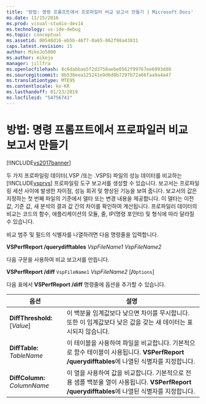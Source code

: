 ```yaml
---
title: '방법: 명령 프롬프트에서 프로파일러 비교 보고서 만들기 | Microsoft Docs'
ms.date: 11/15/2016
ms.prod: visual-studio-dev14
ms.technology: vs-ide-debug
ms.topic: conceptual
ms.assetid: 00548d16-eb5b-46f7-8a65-862f98a43831
caps.latest.revision: 15
author: MikeJo5000
ms.author: mikejo
manager: jillfra
ms.openlocfilehash: 8c6dabbae5f2d3758aebe0562f99767ee6993d80
ms.sourcegitcommit: 8b538eea125241e9d6d8b7297b72a66faa9a4a47
ms.translationtype: MTE95
ms.contentlocale: ko-KR
ms.lasthandoff: 01/23/2019
ms.locfileid: "54756741"
---
```

# <a name="how-to-create-a-profiler-comparison-report-from-a-command-prompt"></a>방법: 명령 프롬프트에서 프로파일러 비교 보고서 만들기
[!INCLUDE[vs2017banner](../includes/vs2017banner.md)]

두 가지 프로파일링 데이터(.VSP /또는 .VSPS) 파일의 성능 데이터를 비교하는 [!INCLUDE[vsprvs](../includes/vsprvs-md.md)] 프로파일링 도구 보고서를 생성할 수 있습니다. 보고서는 프로파일링 세션 사이에 발생한 차이점, 성능 회귀 및 향상된 기능을 보여 줍니다. 보고서의 값은 지정하는 첫 번째 파일의 기준에서 델타 또는 변경 내용을 제공합니다. 이 델타는 이전 값, 기준 값, 새 분석의 결과 값 간의 차이를 확인하여 계산됩니다. 프로파일러 데이터의 비교는 코드의 함수, 애플리케이션의 모듈, 줄, IP(명령 포인터) 및 형식에 따라 달라질 수 있습니다.  
  
 비교 범주 및 필드의 식별자를 나열하려면 다음 명령줄을 입력합니다.  
  
 **VSPerfReport /querydifftables**  *VspFileName1* *VspFileName2*  
  
 다음 구문을 사용하여 비교 보고서를 만듭니다.  
  
 **VSPerfReport /diff**  `VspFileName1` *VspFileName2* [**/**`Options`]  
  
 다음 표에서 **VSPerfReport /diff** 명령줄에 옵션을 추가할 수 있습니다.  
  
|옵션|설명|  
|------------|-----------------|  
|**DiffThreshold:**[*Value*]|이 백분율 임계값보다 낮으면 차이를 무시합니다. 또한 이 임계값보다 낮은 값을 갖는 새 데이터는 표시되지 않습니다.|  
|**DiffTable:** *TableName*|이 테이블을 사용하여 파일을 비교합니다. 기본적으로 함수 테이블이 사용됩니다. **VSPerfReport /querydifftables**에 나열된 식별자를 지정합니다.|  
|**DiffColumn:** *ColumnName*|이 열을 사용하여 값을 비교합니다. 기본적으로 전용 샘플 백분율 열이 사용됩니다. **VSPerfReport /querydifftables**에 나열된 식별자를 지정합니다.|
